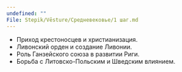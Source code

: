 ```yaml
---
undefined: ""
File: Stepik/Vēsture/Средневековье/1 шаг.md
---
```

* Приход крестоносцев и христианизация.
* Ливонский орден и создание Ливонии.
* Роль Ганзейского союза в развитии Риги.
* Борьба с Литовско-Польским и Шведским влиянием.
